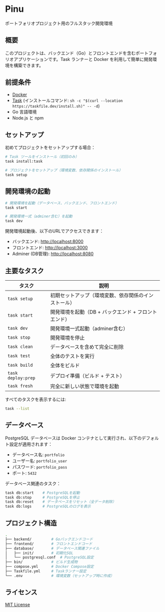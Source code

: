 # Pinu

ポートフォリオプロジェクト用のフルスタック開発環境

## 概要

このプロジェクトは、バックエンド（Go）とフロントエンドを含むポートフォリオアプリケーションです。Task ランナーと Docker を利用して簡単に開発環境を構築できます。

## 前提条件

- [Docker](https://www.docker.com/get-started)
- [Task](https://taskfile.dev) (インストールコマンド: `sh -c "$(curl --location https://taskfile.dev/install.sh)" -- -d`)
- Go 言語環境
- Node.js と npm

## セットアップ

初めてプロジェクトをセットアップする場合：

```bash
# Task ツールをインストール（初回のみ）
task install:task

# プロジェクトをセットアップ（環境変数、依存関係のインストール）
task setup
```

## 開発環境の起動

```bash
# 開発環境を起動（データベース、バックエンド、フロントエンド）
task start

# 開発環境一式（adminer含む）を起動
task dev
```

開発環境起動後、以下のURLでアクセスできます：

- バックエンド: <http://localhost:8000>
- フロントエンド: <http://localhost:3000>
- Adminer (DB管理): <http://localhost:8080>

## 主要なタスク

| タスク | 説明 |
|--------|------|
| `task setup` | 初期セットアップ（環境変数、依存関係のインストール） |
| `task start` | 開発環境を起動（DB + バックエンド + フロントエンド） |
| `task dev` | 開発環境一式起動（adminer含む） |
| `task stop` | 開発環境を停止 |
| `task clean` | データベースを含めて完全に削除 |
| `task test` | 全体のテストを実行 |
| `task build` | 全体をビルド |
| `task deploy:prep` | デプロイ準備（ビルド + テスト） |
| `task fresh` | 完全に新しい状態で環境を起動 |

すべてのタスクを表示するには:

```bash
task --list
```

## データベース

PostgreSQL データベースは Docker コンテナとして実行され、以下のデフォルト設定が適用されます：

- データベース名: `portfolio`
- ユーザー名: `portfolio_user`
- パスワード: `portfolio_pass`
- ポート: `5432`

データベース関連のタスク：

```bash
task db:start    # PostgreSQLを起動
task db:stop     # PostgreSQLを停止
task db:reset    # データベースをリセット（全データ削除）
task db:logs     # PostgreSQLのログを表示
```

## プロジェクト構造

```bash
.
├── backend/         # Goバックエンドコード
├── frontend/        # フロントエンドコード
├── database/        # データベース関連ファイル
│   ├── init/        # 初期化SQL
│   └── postgresql.conf  # PostgreSQL設定
├── bin/             # ビルド生成物
├── compose.yml      # Docker Compose設定
├── Taskfile.yml     # Taskランナー設定
└── .env             # 環境変数（セットアップ時に作成）
```

## ライセンス

[MIT License](LICENSE)
